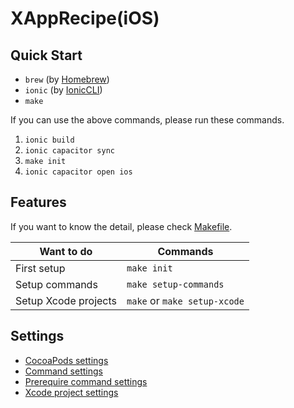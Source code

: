 # XAppRecipe(iOS)
## Quick Start
* ```brew``` (by [Homebrew])
* ```ionic``` (by [IonicCLI])
* ```make```

If you can use the above commands, please run these commands.

1. ```ionic build```
2. ```ionic capacitor sync```
3. ```make init```
4. ```ionic capacitor open ios```


## Features
If you want to know the detail, please check [Makefile].

Want to do | Commands
--- | ---
First setup | ```make init```
Setup commands | ```make setup-commands```
Setup Xcode projects | ```make``` or ```make setup-xcode```


## Settings
* [CocoaPods settings](./App/Podfile)
* [Command settings][Makefile]
* [Prerequire command settings](./setup-command.sh)
* [Xcode project settings](./App/project.yml)


[Homebrew]: https://brew.sh/
[IonicCLI]: https://ionicframework.com/
[Makefile]: ./Makefile
[Node]: https://nodejs.org/
